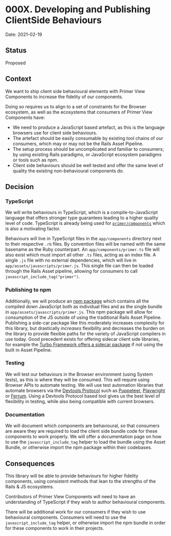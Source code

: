 # 000X. Developing and Publishing ClientSide Behaviours

Date: 2021-02-19

## Status

Proposed

## Context

We want to ship client side behavioural elements with Primer View Components to increase the fidelity of our components. 

Doing so requires us to align to a set of constraints for the Browser ecosystem, as well as the ecosystems that consumers of Primer View Components have:

 - We need to produce a JavaScript based artefact, as this is the language browsers use for client side behaviours.
 - The artefact should be easily consumable by existing tool chains of our consumers, which may or may not be the Rails Asset Pipeline.
 - The setup process should be uncomplicated and familiar to consumers; by using existing Rails paradigms, or JavaScript ecosystem paradigms or tools such as npm.
 - Client side behaviours should be well tested and offer the same level of quality the existing non-behavioural components do.

## Decision

### TypeScript

We will write behaviours in TypeScript, which is a compile-to-JavaScript language that offers stronger type guarantees leading to a higher quality level of code. TypeScript is already being used for [`primer/components`](https://github.com/primer/components) which is also a motivating factor.

Behaviours will live in TypeScript files in the `app/components` directory next to their respective `.rb` files. By convention files will be named with the same basename as the Ruby counterpart. An `app/components/primer.ts` file will also exist which must import all other `.ts` files, acting as an index file. A single `.js` file with no external dependencies, which will live in `app/assets/javascripts/primer.js`. This single file can then be loaded through the Rails Asset pipeline, allowing for consumers to call `javascript_include_tag("primer")`.

### Publishing to npm

Additionally, we will produce an [npm package](https://www.npmjs.com/) which contains all the compiled down JavaScript both as individual files and as the single bundle in `app/assets/javascripts/primer.js`. This npm package will allow for consumption of the JS outside of using the traditional Rails Asset Pipeline. Publishing a side-car package like this moderately increases complexity for this library, but drastically _increases_ flexibility and decreases the burden on the library to provide flexible paths for the variety of JavaScript compilers in use today. Good precedent exists for offering sidecar client side libraries, for example the [Turbo Framework offers a sidecar package](https://github.com/hotwired/turbo-rails#installation) if not using the built in Asset Pipeline.

### Testing

We will test our behaviours in the Browser environment (using System tests), as this is where they will be consumed. This will require using Browser APIs to automate testing. We will use test automation libraries that automate browsers via the [Devtools Protocol](https://chromedevtools.github.io/devtools-protocol/) such as [Puppeteer](https://pptr.dev/), [Playwright](https://playwright.dev/) or [Ferrum](https://ferrum.rocks/). Using a Devtools Protocol based tool gives us the best level of flexibility in testing, while also being compatible with current browsers.

### Documentation

We will document which components are behavioural, so that consumers are aware they are required to load the client side bundle code for these components to work properly. We will offer a documentation page on how to use the `javascript_include_tag` helper to load the bundle using the Asset Bundle, or otherwise import the npm package within their codebases.

## Consequences

This library will be able to provide behaviours for higher fidelity components, using consistent methods that lean to the strengths of the Rails & JS ecosystems.

Contributors of Primer View Components will need to have an understanding of TypeScript if they wish to author behavioural components.

There will be additional work for our consumers if they wish to use behavioural components. Consumers will need to use the `javascript_include_tag` helper, or otherwise import the npm bundle in order for these components to work in their projects.
